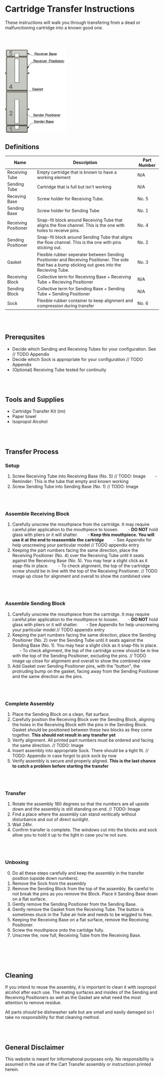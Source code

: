 <script src="https://rawcdn.githack.com/oscarmorrison/md-page/master/md-page.js"></script><noscript>

# Cartridge Transfer Instructions
These instructions will walk you through transfering from a dead or malfunctioning cartridge into a known good one. 

<br/><br/>

<img src="./images/full-assembly-labeled.png" alt="Full assembly" width="200"/>

## Definitions
 | Name | Description | Part Number |
 |-----------|---------|-------------|
 | Receiving Tube | Empty cartridge that is known to have a working element | N/A | 
 | Sending Tube | Cartridge that is full but isn't working | N/A |
 | Receving Base | Screw holder for Receiving Tube. | No. 5 |
 | Sending Base | Screw holder for Sending Tube | No. 1 |
 | Receiving Positioner | Snap-fit block around Receiving Tube that aligns the flow channel. This is the one with holes to receive pins. | No. 4 |
 | Sending Positioner | Snap-fit block around Sending Tube that aligns the flow channel. This is the one with pins sticking out. | No. 2 |
 | Gasket | Flexible rubber seperater between Sending Positionier and Receiving Positioner. The side that has a bump sticking out goes into the Recieving Tube. | No. 3 |
 | Receiving Block | Collective term for Receiving Base + Receiving Tube + Recieving Positioner | N/A |
 | Sending Block | Collective term for Sending Base + Sending Tube + Sending Positioner | N/A |
 | Sock | Flexible rubber container to keep alignment and compression during transfer | No. 6 |

<br/><br/>

## Prerequsites
- Decide which Sending and Receiving Tubes for your configuration. See // TODO Appendix
- Decide which Sock is appropriate for your configuration // TODO Appendix
- (Optional) Receiving Tube tested for continuity

<br/><br/>

## Tools and Supplies
- Cartridge Transfer Kit (tm)
- Paper towel
- Isopropol Alcohol

<br/><br/>

## Transfer Process
### Setup
1. Screw Receiving Tube into Receiving Base (No. 5) // TODO: Image
&nbsp;&nbsp;&nbsp;&nbsp;&nbsp;&nbsp; - Reminder: This is the tube that empty and known working
2. Screw Sending Tube into Sending Base (No. 1) // TODO: Image

<br/><br/>

### Assemble Receiving Block
1. Carefully unscrew the mouthpiece from the cartridge. It may require careful plier application to the mouthpiece to loosen. 
&nbsp;&nbsp;&nbsp;&nbsp;&nbsp;&nbsp; - **DO NOT** hold glass with pliers or it will shatter. 
 &nbsp;&nbsp;&nbsp;&nbsp;&nbsp;&nbsp; - **Keep this mouthpiece. You will use it at the end to reassemble the cartridge**
&nbsp;&nbsp;&nbsp;&nbsp;&nbsp;&nbsp; - See Appendix for help unscrewing your particular model // TODO appendix entry
2. Keeping the part numbers facing the same direction, place the Receiving Positioner (No. 4) over the Receiving Tube until it seats against the Receiving Base (No. 5). You may hear a slight click as it snap-fits in place.
&nbsp;&nbsp;&nbsp;&nbsp;&nbsp;&nbsp; - To check alignment, the top of the cartridge screw should be in line with the top of the Receiving Positioner. // TODO image up close for alignment and overall to show the combined view

<br/><br/>

### Assemble Sending Block
1. Carefully unscrew the mouthpiece from the cartridge. It may require careful plier application to the mouthpiece to loosen. 
&nbsp;&nbsp;&nbsp;&nbsp;&nbsp;&nbsp; - **DO NOT** hold glass with pliers or it will shatter. 
&nbsp;&nbsp;&nbsp;&nbsp;&nbsp;&nbsp;- See Appendix for help unscrewing your particular model // TODO appendix entry
2.  Keeping the part numbers facing the same direction, place the Sending Positioner (No. 2) over the Sending Tube until it seats against the Sending Base (No. 1). You may hear a slight click as it snap-fits in place.
&nbsp;&nbsp;&nbsp;&nbsp;&nbsp;&nbsp;- To check alignment, the top of the cartridge screw should be in line with the top of the Sending Positioner, excluding the pins. // TODO image up close for alignment and overall to show the combined view
3. Add Gasket over Sending Positioner pins, with the "button", the protruding bump on the gasket, facing away from the Sending Positioner and the same direction as the pins. 

<br/><br/>

### Complete Assembly
1. Place the Sending Block on a clean, flat surface.
2. Carefully position the Receiving Block over the Sending Block, aligning the holes in the Receiving Block with the pins in the Sending Block. Gasket should be positioned between these two blocks as they come together. **This should not result in any transfer yet**
3. Verify alignment. All printed part numbers must be ordered and facing the same direction. // TODO: Image
4. Insert assembly into appropriate Sock. There should be a tight fit. // TODO: Appendix in case forgot to pick sock by now
5. Verify assembly is secure and properly aligned. **This is the last chance to catch a problem before starting the transfer**

<br/><br/>

### Transfer
1. Rotate the assembly 180 degrees so that the numbers are all upside down and the assembly is still standing on end. // TODO: Image
2. Find a place where the assembly can stand veritically without disturbance and out of direct sunlight.
3. Wait 24hr.
4. Confirm transfer is complete. The windows cut into the blocks and sock allow you to hold it up to the light in case you're not sure.

<br/><br/>

### Unboxing
0. Do all these steps carefully and keep the assembly in the transfer position (upside down numbers).
1. Remove the Sock from the assembly
2. Remove the Sending Block from the top of the assembly. Be careful to not break the pins as you remove the Block. Place it Sanding Base down on a flat surface.
3. Gently remove the Sending Positioner from the Sending Base. 
4. Gently remove the Gasket from the Receiving Tube. The button is sometimes stuck in the Tube air hole and needs to be wiggled to free. 
5. Keeping the Receiving Base on a flat surface, remove the Receiving Positioner. 
6. Screw the mouthpiece onto the cartidge fully.
7. Unscrew the, now full, Receiving Tube from the Receiving Base.

<br/><br/>
<br/><br/>

## Cleaning
If you intend to reuse the assembly, it is important to clean it with isopropol alcohol after each use. The mating surfaces and insides of the Sending and Receiving Positioners as well as the Gasket are what need the most attention to remove residue. 

All parts *should* be dishwasher safe but are small and easily damaged so I take no responsibility for that cleaning method.

<br/><br/>

## General Disclaimer
This website is meant for informational purposes only. No responsibility is assumed in the use of the Cart Transfer assembly or instructiosn printed herein.

<br/><br/>